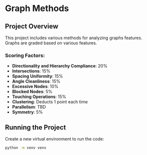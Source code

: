 # Graph Methods 

## Project Overview
This project includes various methods for analyzing graphs features. Graphs are graded based on various features.

### Scoring Factors:
- **Directionality and Hierarchy Compliance**: 20%
- **Intersections**: 15%
- **Spacing Uniformity**: 15%
- **Angle Cleanliness**: 15%
- **Excessive Nodes**: 10%
- **Blocked Nodes**: 5%
- **Touching Operations**: 15%
- **Clustering**: Deducts 1 point each time 
- **Parallelism**: TBD
- **Symmetry**: 5%

## Running the Project

Create a new virtual environment to run the code:

```bash
python -m venv venv
